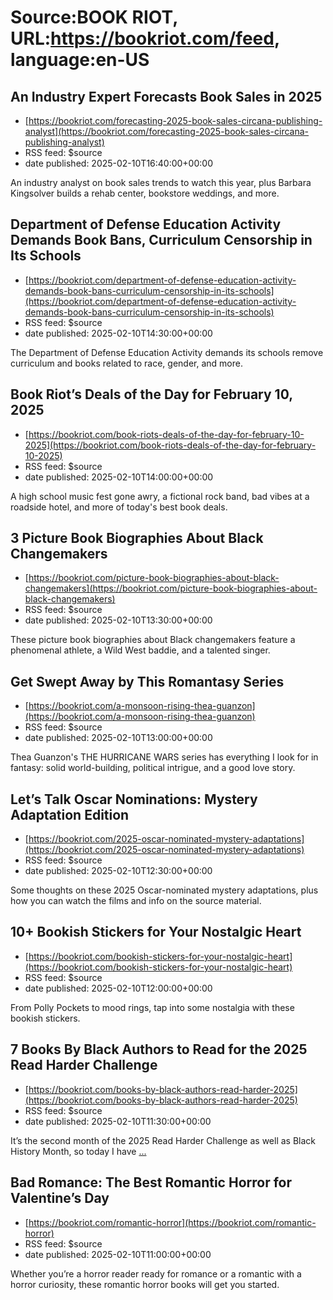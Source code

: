 # Source:BOOK RIOT, URL:https://bookriot.com/feed, language:en-US

## An Industry Expert Forecasts Book Sales in 2025
 - [https://bookriot.com/forecasting-2025-book-sales-circana-publishing-analyst](https://bookriot.com/forecasting-2025-book-sales-circana-publishing-analyst)
 - RSS feed: $source
 - date published: 2025-02-10T16:40:00+00:00

An industry analyst on book sales trends to watch this year, plus Barbara Kingsolver builds a rehab center, bookstore weddings, and more.

## Department of Defense Education Activity Demands Book Bans, Curriculum Censorship in Its Schools
 - [https://bookriot.com/department-of-defense-education-activity-demands-book-bans-curriculum-censorship-in-its-schools](https://bookriot.com/department-of-defense-education-activity-demands-book-bans-curriculum-censorship-in-its-schools)
 - RSS feed: $source
 - date published: 2025-02-10T14:30:00+00:00

The Department of Defense Education Activity demands its schools remove curriculum and books related to race, gender, and more.

## Book Riot’s Deals of the Day for February 10, 2025
 - [https://bookriot.com/book-riots-deals-of-the-day-for-february-10-2025](https://bookriot.com/book-riots-deals-of-the-day-for-february-10-2025)
 - RSS feed: $source
 - date published: 2025-02-10T14:00:00+00:00

A high school music fest gone awry, a fictional rock band, bad vibes at a roadside hotel, and more of today's best book deals.

## 3 Picture Book Biographies About Black Changemakers
 - [https://bookriot.com/picture-book-biographies-about-black-changemakers](https://bookriot.com/picture-book-biographies-about-black-changemakers)
 - RSS feed: $source
 - date published: 2025-02-10T13:30:00+00:00

These picture book biographies about Black changemakers feature a phenomenal athlete, a Wild West baddie, and a talented singer.

## Get Swept Away by This Romantasy Series
 - [https://bookriot.com/a-monsoon-rising-thea-guanzon](https://bookriot.com/a-monsoon-rising-thea-guanzon)
 - RSS feed: $source
 - date published: 2025-02-10T13:00:00+00:00

Thea Guanzon's THE HURRICANE WARS series has everything I look for in fantasy: solid world-building, political intrigue, and a good love story.

## Let’s Talk Oscar Nominations: Mystery Adaptation Edition
 - [https://bookriot.com/2025-oscar-nominated-mystery-adaptations](https://bookriot.com/2025-oscar-nominated-mystery-adaptations)
 - RSS feed: $source
 - date published: 2025-02-10T12:30:00+00:00

Some thoughts on these 2025 Oscar-nominated mystery adaptations, plus how you can watch the films and info on the source material.

## 10+ Bookish Stickers for Your Nostalgic Heart
 - [https://bookriot.com/bookish-stickers-for-your-nostalgic-heart](https://bookriot.com/bookish-stickers-for-your-nostalgic-heart)
 - RSS feed: $source
 - date published: 2025-02-10T12:00:00+00:00

From Polly Pockets to mood rings, tap into some nostalgia with these bookish stickers.

## 7 Books By Black Authors to Read for the 2025 Read Harder Challenge
 - [https://bookriot.com/books-by-black-authors-read-harder-2025](https://bookriot.com/books-by-black-authors-read-harder-2025)
 - RSS feed: $source
 - date published: 2025-02-10T11:30:00+00:00

It&#8217;s the second month of the 2025 Read Harder Challenge as well as Black History Month, so today I have <a class="read-more" href="https://bookriot.com/books-by-black-authors-read-harder-2025/">...</a>

## Bad Romance: The Best Romantic Horror for Valentine’s Day
 - [https://bookriot.com/romantic-horror](https://bookriot.com/romantic-horror)
 - RSS feed: $source
 - date published: 2025-02-10T11:00:00+00:00

Whether you’re a horror reader ready for romance or a romantic with a horror curiosity, these romantic horror books will get you started.

